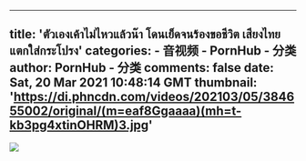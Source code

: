 
---
title: 'ตัวเองเค้าไม่ไหวแล้วน๊า โดนเย็ดจนร้องขอชีวิต เสียงไทย แตกใส่กระโปรง'
categories: 
    - 音视频
    - PornHub - 分类
author: PornHub - 分类
comments: false
date: Sat, 20 Mar 2021 10:48:14 GMT
thumbnail: 'https://di.phncdn.com/videos/202103/05/384655002/original/(m=eaf8Ggaaaa)(mh=t-kb3pg4xtinOHRM)3.jpg'
---

<div>   
<img src="https://di.phncdn.com/videos/202103/05/384655002/original/(m=eaf8Ggaaaa)(mh=t-kb3pg4xtinOHRM)3.jpg" referrerpolicy="no-referrer">  
</div>
            